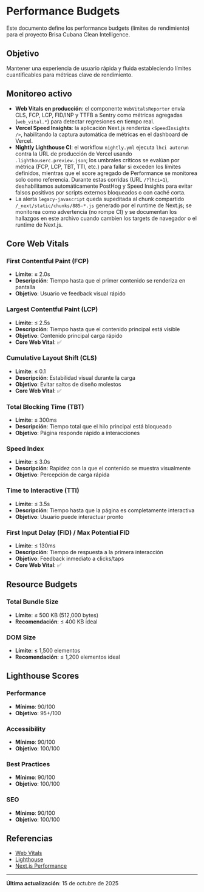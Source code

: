 # Performance Budgets

Este documento define los performance budgets (límites de rendimiento) para el proyecto Brisa Cubana Clean Intelligence.

## Objetivo

Mantener una experiencia de usuario rápida y fluida estableciendo límites cuantificables para métricas clave de rendimiento.

## Monitoreo activo

- **Web Vitals en producción**: el componente `WebVitalsReporter` envía CLS, FCP, LCP, FID/INP y TTFB a Sentry como métricas agregadas (`web_vital.*`) para detectar regresiones en tiempo real.
- **Vercel Speed Insights**: la aplicación Next.js renderiza `<SpeedInsights />`, habilitando la captura automática de métricas en el dashboard de Vercel.
- **Nightly Lighthouse CI**: el workflow `nightly.yml` ejecuta `lhci autorun` contra la URL de producción de Vercel usando `.lighthouserc.preview.json`; los umbrales críticos se evalúan por métrica (FCP, LCP, TBT, TTI, etc.) para fallar si exceden los límites definidos, mientras que el score agregado de Performance se monitorea solo como referencia. Durante estas corridas (URL `/?lhci=1`), deshabilitamos automáticamente PostHog y Speed Insights para evitar falsos positivos por scripts externos bloqueados o con caché corta.
- La alerta `legacy-javascript` queda supeditada al chunk compartido `/_next/static/chunks/885-*.js` generado por el runtime de Next.js; se monitorea como advertencia (no rompe CI) y se documentan los hallazgos en este archivo cuando cambien los targets de navegador o el runtime de Next.js.

## Core Web Vitals

### First Contentful Paint (FCP)

- **Límite**: ≤ 2.0s
- **Descripción**: Tiempo hasta que el primer contenido se renderiza en pantalla
- **Objetivo**: Usuario ve feedback visual rápido

### Largest Contentful Paint (LCP)

- **Límite**: ≤ 2.5s
- **Descripción**: Tiempo hasta que el contenido principal está visible
- **Objetivo**: Contenido principal carga rápido
- **Core Web Vital**: ✅

### Cumulative Layout Shift (CLS)

- **Límite**: ≤ 0.1
- **Descripción**: Estabilidad visual durante la carga
- **Objetivo**: Evitar saltos de diseño molestos
- **Core Web Vital**: ✅

### Total Blocking Time (TBT)

- **Límite**: ≤ 300ms
- **Descripción**: Tiempo total que el hilo principal está bloqueado
- **Objetivo**: Página responde rápido a interacciones

### Speed Index

- **Límite**: ≤ 3.0s
- **Descripción**: Rapidez con la que el contenido se muestra visualmente
- **Objetivo**: Percepción de carga rápida

### Time to Interactive (TTI)

- **Límite**: ≤ 3.5s
- **Descripción**: Tiempo hasta que la página es completamente interactiva
- **Objetivo**: Usuario puede interactuar pronto

### First Input Delay (FID) / Max Potential FID

- **Límite**: ≤ 130ms
- **Descripción**: Tiempo de respuesta a la primera interacción
- **Objetivo**: Feedback inmediato a clicks/taps
- **Core Web Vital**: ✅

## Resource Budgets

### Total Bundle Size

- **Límite**: ≤ 500 KB (512,000 bytes)
- **Recomendación**: ≤ 400 KB ideal

### DOM Size

- **Límite**: ≤ 1,500 elementos
- **Recomendación**: ≤ 1,200 elementos ideal

## Lighthouse Scores

### Performance

- **Mínimo**: 90/100
- **Objetivo**: 95+/100

### Accessibility

- **Mínimo**: 90/100
- **Objetivo**: 100/100

### Best Practices

- **Mínimo**: 90/100
- **Objetivo**: 100/100

### SEO

- **Mínimo**: 90/100
- **Objetivo**: 100/100

## Referencias

- [Web Vitals](https://web.dev/vitals/)
- [Lighthouse](https://developers.google.com/web/tools/lighthouse)
- [Next.js Performance](https://nextjs.org/docs/advanced-features/measuring-performance)

---

**Última actualización**: 15 de octubre de 2025
